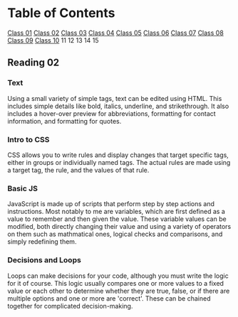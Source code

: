 # Table of Contents

[Class 01](class-01.md)
[Class 02](class-02.md)
[Class 03](class-03.md)
[Class 04](class-04.md)
[Class 05](class-05.md)
[Class 06](class-06.md)
[Class 07](class-07.md)
[Class 08](class-08.md)
[Class 09](class-09.md)
[Class 10](class-10.md)
11
12
13
14
15

## Reading 02

### Text

Using a small variety of simple tags, text can be edited using HTML. This includes simple details like bold, italics, underline, and strikethrough. It also includes a hover-over preview for abbreviations, formatting for contact information, and formatting for quotes.

### Intro to CSS

CSS allows you to write rules and display changes that target specific tags, either in groups or individually named tags. The actual rules are made using a target tag, the rule, and the values of that rule.

### Basic JS

JavaScript is made up of scripts that perform step by step actions and instructions. Most notably to me are variables, which are first defined as a value to remember and then given the value. These variable values can be modified, both directly changing their value and using a variety of operators on them such as mathmatical ones, logical checks and comparisons, and simply redefining them.

### Decisions and Loops

Loops can make decisions for your code, although you must write the logic for it of course. This logic usually compares one or more values to a fixed value or each other to determine whether they are true, false, or if there are multiple options and one or more are 'correct'. These can be chained together for complicated decision-making.
